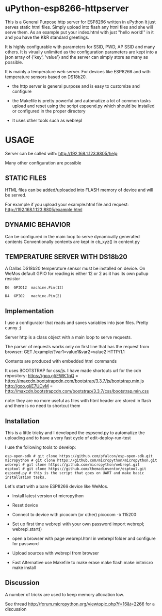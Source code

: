 # uPython-esp8266-httpserver

This is a General Purpose http server for ESP8266 written in uPython
It just serves static html files. Simply upload into flash any html files and she will serve them. 
As an example put your index.html with just "hello world!" in it and you have the K&R standard greetings.

It is highly configurable with parameters for SSID, PWD, AP SSID and many others. It is virually unlimited as the configuration parameters are kept into a json array of {'key', 'value'} and the server can simply store as many as possible.

It is mainly a temperature web server. For devices like ESP8266 and with temperature sensors based on DS18b20. 

- the http server is general purpose and is easy to customize and configure

- the Makefile is pretty powerful and automatize a lot of common tasks upload and reset using the script espsend.py 
which should be installed or configured in the proper directory

- It uses other tools such as webrepl 

# USAGE
Server can be called with: http://192.168.1.123:8805/help 

Many other configuration are possible


## STATIC FILES
HTML files can be added/uploaded into FLASH memory of device and will be served.

For example if you upload your example.html file and request: http://192.168.1.123:8805/example.html

## DYNAMIC BEHAVIOR
Can be configured in the main loop to serve dynamically generated contents
Conventionally contents are kept in cb_xyz() in content.py

## TEMPERATURE SERVER WITH DS18b20
A Dallas DS18b20 temperature sensor must be installed on device. 
On WeMos default GPIO for reading is either 12 or 2 as it has its own pullup resistor

    D6	GPIO12	machine.Pin(12)

    D4	GPIO2	machine.Pin(2)

## Implementation

I use a configurator that reads and saves variables into json files. Pretty cunny ;)

Server http is a class object with a main loop to serve requests.

The parser of requests works only on first line that has the request from browser:
    GET /example/?var1=value1&var2=value2 HTTP/1.1

Contents are produced with embedded html commands

It uses BOOTSTRAP for css/js. I have made shortcuts url for the cdn repository:
        https://goo.gl/EWKTqQ = https://maxcdn.bootstrapcdn.com/bootstrap/3.3.7/js/bootstrap.min.js        
        http://goo.gl/E7UCvM =  http://maxcdn.bootstrapcdn.com/bootstrap/3.3.7/css/bootstrap.min.css

note: they are no more useful as files with html header are stored in flash and there is no need to shortcut them


## Installation

This is a little tricky and I developed the espsend.py to automatize the uploading and to have a very fast cycle of edit-deploy-run-test

I use the following tools to develop:

    esp-open-sdk # git clone https://github.com/pfalcon/esp-open-sdk.git 
    micropython # git clone https://github.com/micropython/micropython.git
    webrepl # git clone https://github.com/micropython/webrepl.git
    esptool # git clone https://github.com/themadinventor/esptool.git 
    espsend.py # this is the script that goes on UART and make basic installation tasks.

Let's start with a bare ESP8266 device like WeMos.

- Install latest version of micropython
- Reset device
- Connect to device with picocom (or other)
    picocom -b 115200
- Set up first time webrepl with your own password
    import webrepl; webrepl.start()
- open a browser with page webrepl.html in webrepl folder and configure for password
- Upload sources with webrepl from browser

- Fast Alternative use Makefile to 
    make erase
    make flash
    make initmicro
    make install

## Discussion

A number of tricks are used to keep memory allocation low. 

See thread http://forum.micropython.org/viewtopic.php?f=16&t=2266 for a discussion




